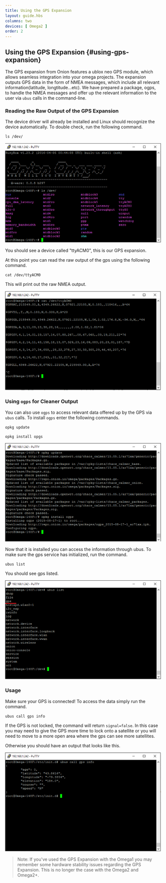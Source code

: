 ```yaml
---
title: Using the GPS Expansion
layout: guide.hbs
columns: two
devices: [ Omega2 ]
order: 2
---
```


## Using the GPS Expansion {#using-gps-expansion}


The GPS expansion from Onion features a ublox neo GPS module, which allows seamless integration into your omega projects. The expansion outputs GPS data in the form of NMEA messages, which include all relevant information(latitude, longtitude...etc). We have prepared a package, ogps, to handle the NMEA messages and offer up the relevant information to the user via `ubus` calls in the command-line.

### Reading the Raw Output of the GPS Expansion

The device driver will already be installed and Linux should recognize the device automatically. To double check, run the following command.

```
ls /dev/
```

![checking for device](../img/using-gps-expansion-1-ls.png)

You should see a device called "ttyACM0", this is our GPS expansion.

At this point you can read the raw output of the gps using the following command.

```
cat /dev/ttyACM0
```
This will print out the raw NMEA output.

![nmea output](../img/using-gps-expansion-2-nmea.png)


### Using `ogps` for Cleaner Output

You can also use `ogps` to access relevant data offered up by the GPS via `ubus` calls. To install `ogps` enter the following commands.

```
opkg update
```
```
opkg install opgs
```

![opkg installation](../img/using-gps-expansion-3-opkg-install.png)

Now that it is installed you can access the information through ubus. To make sure the gps service has initialized, run the command.

```
ubus list
```
You should see gps listed.

![ubus list](../img/using-gps-expansion-4-ubus-list.png)


### Usage
Make sure your GPS is connected! To access the data simply run the command.

```
ubus call gps info
```
If the GPS is not locked, the command will return `signal=false`. In this case you may need to give the GPS more time to lock onto a satellite or you will need to move to a more open area where the gps can see more satellites.

Otherwise you should have an output that looks like this.

![ubus call success](../img/using-gps-expansion-5-ubus-success.png)


>Note: If you've used the GPS Expansion with the Omega1 you may remember some hardware stability issues regarding the GPS Expansion. This is no longer the case with the Omega2 and Omega2+.

